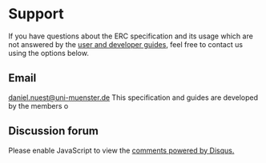 # Support

If you have questions about the ERC specification and its usage which are not answered by the [user and developer guides](), feel free to contact us using the options below.

## Email

[daniel.nuest@uni-muenster.de](daniel.nuest@uni-muenster.de)
This specification and guides are developed by the members o

## Discussion forum

<div id="disqus_thread" style="margin:auto; width:auto; text-align=center"></div>
<script>
    var disqus_config = function () {
        this.page.url = "http://o2r.info/erc-spec/support";
        this.page.identifier = "erc-spec-support";
    };
    (function() {
        var d = document, s = d.createElement('script');
        s.src = '//o2r-blog.disqus.com/embed.js';
        s.setAttribute('data-timestamp', +new Date());
        (d.head || d.body).appendChild(s);
    })();
</script>
<script id="dsq-count-scr" src="//o2r-blog.disqus.com/count.js" async></script>
<noscript>Please enable JavaScript to view the <a href="https://disqus.com/?ref_noscript" rel="nofollow">comments powered by Disqus.</a></noscript>

